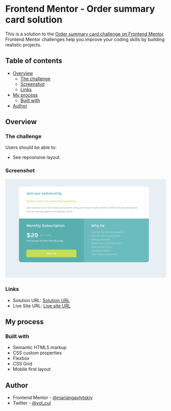 # Frontend Mentor - Order summary card solution

This is a solution to the [Order summary card challenge on Frontend Mentor](https://www.frontendmentor.io/challenges/order-summary-component-QlPmajDUj). Frontend Mentor challenges help you improve your coding skills by building realistic projects.

## Table of contents

- [Overview](#overview)
  - [The challenge](#the-challenge)
  - [Screenshot](#screenshot)
  - [Links](#links)
- [My process](#my-process)
  - [Built with](#built-with)
- [Author](#author)

## Overview

### The challenge

Users should be able to:

- See reposnsive layout.

### Screenshot

![screenshot](./screenshot.png)

### Links

- Solution URL: [Solution URL](https://github.com/mariangavlytskiy/single-price-grid-component-master)
- Live Site URL: [Live site URL](https://mariangavlytskiy.github.io/single-price-grid-component-master/)

## My process

### Built with

- Semantic HTML5 markup
- CSS custom properties
- Flexbox
- CSS Grid
- Mobile first layout

## Author

- Frontend Mentor - [@mariangavlytskiy](https://www.frontendmentor.io/profile/yourusername)
- Twitter - [@vol_cul](https://www.twitter.com/vol_cul)
